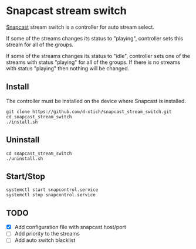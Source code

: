 # Snapcast stream switch
[Snapcast][1] stream switch is a controller for auto stream select.

If some of the streams changes its status to "playing", controller sets this stream for all of the groups.

If some of the streams changes its status to "idle", controller sets one of the streams with status "playing" for all of the groups. If there is no streams with status "playing" then nothing will be changed.

## Install
The controller must be installed on the device where Snapcast is installed.

```shell script
git clone https://github.com/d-xtich/snapcast_stream_switch.git
cd snapcast_stream_switch
./install.sh
```

## Uninstall
```shell script
cd snapcast_stream_switch
./uninstall.sh
```

## Start/Stop
```shell script
systemctl start snapcontrol.service
systemctl stop snapcontrol.service
```

## TODO

- [X] Add configuration file with snapcast host/port
- [ ] Add priority to the streams
- [ ] Add auto switch blacklist

[1]: https://github.com/badaix/snapcast